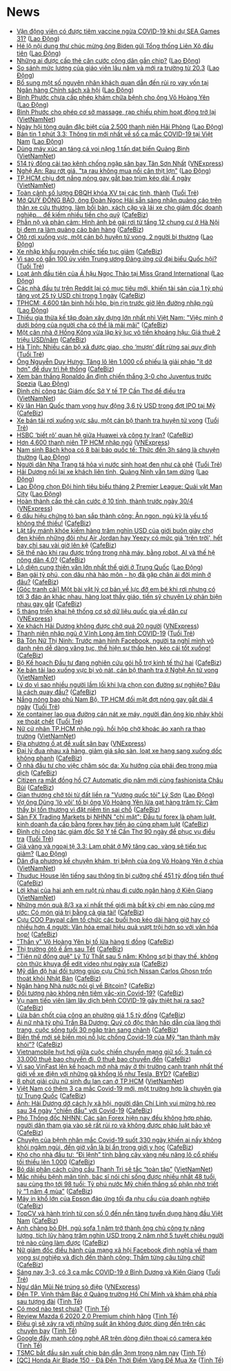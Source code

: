 # News

- [Vận động viên có được tiêm vaccine ngừa COVID-19 khi dự SEA Games 31?](https://laodong.vn/bong-da/van-dong-vien-co-duoc-tiem-vaccine-ngua-covid-19-khi-du-sea-games-31-885303.ldo) ([Lao Động](https://laodong.vn))
- [Hé lộ nội dung thư chúc mừng ông Biden gửi Tổng thống Liên Xô đầu tiên](https://laodong.vn/the-gioi/he-lo-noi-dung-thu-chuc-mung-ong-biden-gui-tong-thong-lien-xo-dau-tien-885316.ldo) ([Lao Động](https://laodong.vn))
- [Những ai được cấp thẻ căn cước công dân gắn chip?](https://laodong.vn/phap-luat/nhung-ai-duoc-cap-the-can-cuoc-cong-dan-gan-chip-885328.ldo) ([Lao Động](https://laodong.vn))
- [So sánh mức lương của giáo viên lâu năm và mới ra trường từ 20.3](https://laodong.vn/giao-duc/so-sanh-muc-luong-cua-giao-vien-lau-nam-va-moi-ra-truong-tu-203-885290.ldo) ([Lao Động](https://laodong.vn))
- [Bổ sung một số nguyên nhân khách quan dẫn đến rủi ro vay vốn tại Ngân hàng Chính sách xã hội](https://laodong.vn/thoi-su/bo-sung-mot-so-nguyen-nhan-khach-quan-dan-den-rui-ro-vay-von-tai-ngan-hang-chinh-sach-xa-hoi-885317.ldo) ([Lao Động](https://laodong.vn))
- [Bình Phước chưa cấp phép khám chữa bệnh cho ông Võ Hoàng Yên](https://laodong.vn/xa-hoi/binh-phuoc-chua-cap-phep-kham-chua-benh-cho-ong-vo-hoang-yen-885261.ldo) ([Lao Động](https://laodong.vn))
- [Bình Phước cho phép cơ sở massage, rạp chiếu phim hoạt động trở lại](http://vietnamnet.vn/vn/thoi-su/binh-phuoc-cho-phep-co-so-massage-rap-chieu-phim-hoat-dong-tro-lai-716881.html) ([VietNamNet](https://vietnamnet.vn))
- [Ngày hội tòng quân đặc biệt của 2.500 thanh niên Hải Phòng](https://laodong.vn/photo/ngay-hoi-tong-quan-dac-biet-cua-2500-thanh-nien-hai-phong-885246.ldo) ([Lao Động](https://laodong.vn))
- [Bản tin 1 phút 3.3: Thông tin mới nhất về số ca mắc COVID-19 tại Việt Nam](https://laodong.vn/video/ban-tin-1-phut-33-thong-tin-moi-nhat-ve-so-ca-mac-covid-19-tai-viet-nam-885310.ldo) ([Lao Động](https://laodong.vn))
- [Dùng máy xúc an táng cá voi nặng 1 tấn dạt biển Quảng Bình](http://vietnamnet.vn/vn/thoi-su/moi-truong/dung-may-xuc-an-tang-ca-voi-nang-1-tan-dat-bien-quang-binh-716879.html) ([VietNamNet](https://vietnamnet.vn))
- [514 tỷ đồng cải tạo kênh chống ngập sân bay Tân Sơn Nhất](https://vnexpress.net/514-ty-dong-cai-tao-kenh-chong-ngap-san-bay-tan-son-nhat-4242760.html) ([VNExpress](https://vnexpress.net))
- [Nghệ An: Rau rớt giá, &quot;tạ rau không mua nổi cân thịt lợn”](https://laodong.vn/thi-truong/nghe-an-rau-rot-gia-ta-rau-khong-mua-noi-can-thit-lon-885278.ldo) ([Lao Động](https://laodong.vn))
- [TP.HCM chịu đợt nắng nóng gay gắt bao trùm kéo dài 4 ngày](http://vietnamnet.vn/vn/thoi-su/tp-hcm-chiu-dot-nang-nong-gay-gat-bao-trum-keo-dai-4-ngay-716868.html) ([VietNamNet](https://vietnamnet.vn))
- [Toàn cảnh số lượng ĐBQH khóa XV tại các tỉnh, thành](https://tuoitre.vn/toan-canh-so-luong-dbqh-khoa-xv-tai-cac-tinh-thanh-20210302103025355.htm) ([Tuổi Trẻ](https://tuoitre.vn))
- [Mở QUỸ ĐỒNG BÀO, ông Đoàn Ngọc Hải sẵn sàng nhận quảng cáo trên thân xe cứu thương, làm bồi bàn, xách cặp và lái xe cho giám đốc doanh nghiệp... để kiếm nhiều tiền cho quỹ](https://cafebiz.vn/mo-quy-dong-bao-ong-doan-ngoc-hai-san-sang-nhan-quang-cao-tren-than-xe-cuu-thuong-lam-boi-ban-xach-cap-va-lai-xe-cho-giam-doc-doanh-nghiep-de-kiem-nhieu-tien-cho-quy-20210303114029417.chn) ([CafeBiz](https://cafebiz.vn))
- [Phẫn nộ và phản cảm: Hình ảnh bé gái rơi từ tầng 12 chung cư ở Hà Nội bị đem ra làm quảng cáo bán hàng](https://cafebiz.vn/phan-no-va-phan-cam-hinh-anh-be-gai-roi-tu-tang-12-chung-cu-o-ha-noi-bi-dem-ra-lam-quang-cao-ban-hang-2021030311420986.chn) ([CafeBiz](https://cafebiz.vn))
- [Ôtô rơi xuống vực, một cán bộ huyện tử vong, 2 người bị thương](https://laodong.vn/giao-thong/oto-roi-xuong-vuc-mot-can-bo-huyen-tu-vong-2-nguoi-bi-thuong-885306.ldo) ([Lao Động](https://laodong.vn))
- [Xe nhập khẩu nguyên chiếc tiếp tục giảm](https://cafebiz.vn/xe-nhap-khau-nguyen-chiec-tiep-tuc-giam-20210303105100051.chn) ([CafeBiz](https://cafebiz.vn))
- [Vì sao có gần 100 ủy viên Trung ương Đảng ứng cử đại biểu Quốc hội?](https://tuoitre.vn/vi-sao-co-gan-100-uy-vien-trung-uong-dang-ung-cu-dai-bieu-quoc-hoi-20210303105447715.htm) ([Tuổi Trẻ](https://tuoitre.vn))
- [Loạt ảnh đầu tiên của Á hậu Ngọc Thảo tại Miss Grand International](https://laodong.vn/photo/loat-anh-dau-tien-cua-a-hau-ngoc-thao-tai-miss-grand-international-885273.ldo) ([Lao Động](https://laodong.vn))
- [Các nhà đầu tư trên Reddit lại có mục tiêu mới, khiến tài sản của 1 tỷ phú tăng vọt 25 tỷ USD chỉ trong 1 ngày](https://cafebiz.vn/cac-nha-dau-tu-tren-reddit-lai-co-muc-tieu-moi-khien-tai-san-cua-1-ty-phu-tang-vot-25-ty-usd-chi-trong-1-ngay-20210303103446953.chn) ([CafeBiz](https://cafebiz.vn))
- [TPHCM: 4.600 tân binh hồi hộp, bịn rịn trước giờ lên đường nhập ngũ](https://laodong.vn/photo/tphcm-4600-tan-binh-hoi-hop-bin-rin-truoc-gio-len-duong-nhap-ngu-885245.ldo) ([Lao Động](https://laodong.vn))
- [Thiếu gia thừa kế tập đoàn xây dựng lớn nhất nhì Việt Nam: "Việc mình ở dưới bóng của người cha có thể là mãi mãi"](https://cafebiz.vn/thieu-gia-thua-ke-tap-doan-xay-dung-lon-nhat-nhi-viet-nam-viec-minh-o-duoi-bong-cua-nguoi-cha-co-the-la-mai-mai-20210303111742489.chn) ([CafeBiz](https://cafebiz.vn))
- [Một căn nhà ở Hồng Kông vừa lập kỷ lục vô tiền khoáng hậu: Giá thuê 2 triệu USD/năm](https://cafebiz.vn/mot-can-nha-o-hong-kong-vua-lap-ky-luc-vo-tien-khoang-hau-gia-thue-2-trieu-usd-nam-20210303111545095.chn) ([CafeBiz](https://cafebiz.vn))
- [Hà Tĩnh: Nhiều cán bộ xã được giao, cho ‘mượn’ đất rừng sai quy định](https://tuoitre.vn/ha-tinh-nhieu-can-bo-xa-duoc-giao-cho-muon-dat-rung-sai-quy-dinh-20210303091550224.htm) ([Tuổi Trẻ](https://tuoitre.vn))
- [Ông Nguyễn Duy Hưng: Tăng lô lên 1.000 cổ phiếu là giải pháp "ít dở hơn" để duy trì hệ thống](https://cafebiz.vn/ong-nguyen-duy-hung-tang-lo-len-1000-co-phieu-la-giai-phap-it-do-hon-de-duy-tri-he-thong-20210303111422637.chn) ([CafeBiz](https://cafebiz.vn))
- [Xem bàn thắng Ronaldo ấn định chiến thắng 3-0 cho Juventus trước Spezia](https://laodong.vn/video/xem-ban-thang-ronaldo-an-dinh-chien-thang-3-0-cho-juventus-truoc-spezia-885228.ldo) ([Lao Động](https://laodong.vn))
- [Đình chỉ công tác Giám đốc Sở Y tế TP Cần Thơ để điều tra](http://vietnamnet.vn/vn/thoi-su/dinh-chi-cong-tac-giam-doc-so-y-te-tp-can-tho-de-dieu-tra-716851.html) ([VietNamNet](https://vietnamnet.vn))
- [Kỳ lân Hàn Quốc tham vọng huy động 3,6 tỷ USD trong đợt IPO tại Mỹ](https://cafebiz.vn/ky-lan-han-quoc-tham-vong-huy-dong-36-ty-usd-trong-dot-ipo-tai-my-20210303104638642.chn) ([CafeBiz](https://cafebiz.vn))
- [Xe bán tải rơi xuống vực sâu, một cán bộ thanh tra huyện tử vong](https://tuoitre.vn/xe-ban-tai-roi-xuong-vuc-sau-mot-can-bo-thanh-tra-huyen-tu-vong-20210303105759283.htm) ([Tuổi Trẻ](https://tuoitre.vn))
- [HSBC ‘biết rõ’ quan hệ giữa Huawei và công ty Iran?](https://cafebiz.vn/hsbc-biet-ro-quan-he-giua-huawei-va-cong-ty-iran-20210303105233493.chn) ([CafeBiz](https://cafebiz.vn))
- [Hơn 4.600 thanh niên TP HCM nhập ngũ](https://vnexpress.net/hon-4-600-thanh-nien-tp-hcm-nhap-ngu-4242702.html) ([VNExpress](https://vnexpress.net))
- [Nam sinh Bách khoa có 8 bài báo quốc tế: Thức đến 3h sáng là chuyện thường](https://laodong.vn/video-kham-pha/nam-sinh-bach-khoa-co-8-bai-bao-quoc-te-thuc-den-3h-sang-la-chuyen-thuong-885130.ldo) ([Lao Động](https://laodong.vn))
- [Người dân Nha Trang tá hỏa vì nước sinh hoạt đen như cà phê](https://tuoitre.vn/nguoi-dan-nha-trang-ta-hoa-vi-nuoc-sinh-hoat-den-nhu-ca-phe-20210303093540819.htm) ([Tuổi Trẻ](https://tuoitre.vn))
- [Hải Dương nối lại xe khách liên tỉnh, Quảng Ninh vẫn tạm dừng](https://laodong.vn/xa-hoi/hai-duong-noi-lai-xe-khach-lien-tinh-quang-ninh-van-tam-dung-885269.ldo) ([Lao Động](https://laodong.vn))
- [Lao Động chọn Đội hình tiêu biểu tháng 2 Premier League: Quái vật Man City](https://laodong.vn/emagazine/lao-dong-chon-doi-hinh-tieu-bieu-thang-2-premier-league-quai-vat-man-city-885006.ldo) ([Lao Động](https://laodong.vn))
- [Hoàn thành cấp thẻ căn cước ở 10 tỉnh, thành trước ngày 30/4](https://vnexpress.net/hoan-thanh-cap-the-can-cuoc-o-10-tinh-thanh-truoc-ngay-30-4-4242710.html) ([VNExpress](https://vnexpress.net))
- [6 dấu hiệu chứng tỏ bạn sắp thành công: Ăn ngon, ngủ kỹ là yếu tố không thể thiếu!](https://cafebiz.vn/7-dau-hieu-chung-to-ban-sap-thanh-cong-an-ngon-ngu-ky-la-yeu-to-khong-the-thieu-20210302212130102.chn) ([CafeBiz](https://cafebiz.vn))
- [Lật tẩy mánh khóe kiếm hàng trăm nghìn USD của giới buôn giày chợ đen khiến những đôi như Air Jordan hay Yeezy có mức giá 'trên trời', hết bay chỉ sau vài giờ lên kệ](https://cafebiz.vn/lat-tay-manh-khoe-kiem-hang-tram-nghin-usd-cua-gioi-buon-giay-cho-den-khien-nhung-doi-nhu-air-jordan-hay-yeezy-boost-co-muc-gia-tren-troi-het-bay-chi-sau-vai-gio-len-ke-20210303103547822.chn) ([CafeBiz](https://cafebiz.vn))
- [Sẽ thế nào khi rau được trồng trong nhà máy, bằng robot, AI và thế hệ nông dân 4.0?](https://cafebiz.vn/se-the-nao-khi-rau-duoc-trong-trong-nha-may-bang-robot-ai-va-the-he-nong-dan-40-20210303085332348.chn) ([CafeBiz](https://cafebiz.vn))
- [Lộ diện cung thiên văn lớn nhất thế giới ở Trung Quốc](https://laodong.vn/the-gioi/lo-dien-cung-thien-van-lon-nhat-the-gioi-o-trung-quoc-885265.ldo) ([Lao Động](https://laodong.vn))
- [Bạn gái tỷ phú, con dâu nhà hào môn - họ đã gặp chân ái đời mình ở đâu?](https://cafebiz.vn/ban-gai-ty-phu-con-dau-nha-hao-mon-ho-da-gap-chan-ai-doi-minh-o-dau-2021030310310946.chn) ([CafeBiz](https://cafebiz.vn))
- [[Góc tranh cãi] Một bài vật lý cơ bản về lực đỡ em bé khi rơi nhưng có tới 3 đáp án khác nhau, hàng loạt thầy giáo, tiến sỹ chuyên Lý phản biện nhau gay gắt](https://cafebiz.vn/goc-tranh-cai-mot-bai-vat-ly-co-ban-ve-luc-do-em-be-khi-roi-nhung-co-toi-3-dap-an-khac-nhau-hang-loat-thay-giao-tien-sy-chuyen-ly-phan-bien-nhau-gay-gat-20210303103052566.chn) ([CafeBiz](https://cafebiz.vn))
- [5 tháng triển khai hệ thống cơ sở dữ liệu quốc gia về dân cư](https://vnexpress.net/5-thang-trien-khai-he-thong-co-so-du-lieu-quoc-gia-ve-dan-cu-4242245.html) ([VNExpress](https://vnexpress.net))
- [Xe khách Hải Dương không được chở quá 20 người](https://vnexpress.net/xe-khach-hai-duong-khong-duoc-cho-qua-20-nguoi-4242746.html) ([VNExpress](https://vnexpress.net))
- [Thanh niên nhập ngũ ở Vĩnh Long âm tính COVID-19](https://tuoitre.vn/thanh-nien-nhap-ngu-o-vinh-long-am-tinh-covid-19-20210303101011354.htm) ([Tuổi Trẻ](https://tuoitre.vn))
- [Bà Tôn Nữ Thị Ninh: Trước màn hình Facebook, người ta nghĩ mình vô danh nên dễ dàng văng tục, thể hiện sự thấp hèn, kéo cái tốt xuống!](https://cafebiz.vn/ba-ton-nu-thi-ninh-truoc-man-hinh-facebook-nguoi-ta-nghi-minh-vo-danh-nen-de-dang-vang-tuc-the-hien-su-thap-hen-keo-cai-tot-xuong-20210302165311682.chn) ([CafeBiz](https://cafebiz.vn))
- [Bộ Kế hoạch Đầu tư đang nghiên cứu gói hỗ trợ kinh tế thứ hai](https://cafebiz.vn/bo-ke-hoach-dau-tu-dang-nghien-cuu-goi-ho-tro-kinh-te-thu-hai-20210303102217381.chn) ([CafeBiz](https://cafebiz.vn))
- [Xe bán tải lao xuống vực bị vò nát, cán bộ thanh tra ở Nghệ An tử vong](http://vietnamnet.vn/vn/thoi-su/an-toan-giao-thong/xe-ban-tai-lao-xuong-vuc-bi-vo-nat-can-bo-thanh-tra-o-nghe-an-tu-vong-716810.html) ([VietNamNet](https://vietnamnet.vn))
- [Lý do vì sao nhiều người lầm lối khi lựa chọn con đường sự nghiệp? Đâu là cách quay đầu?](https://cafebiz.vn/ly-do-vi-sao-nhieu-nguoi-lam-loi-khi-lua-chon-con-duong-su-nghiep-dau-la-cach-quay-dau-20210302152751142.chn) ([CafeBiz](https://cafebiz.vn))
- [Nắng nóng bao phủ Nam Bộ, TP.HCM đối mặt đợt nóng gay gắt dài 4 ngày](https://tuoitre.vn/nang-nong-bao-phu-nam-bo-tp-hcm-doi-mat-dot-nong-gay-gat-dai-4-ngay-20210303090638247.htm) ([Tuổi Trẻ](https://tuoitre.vn))
- [Xe container lao qua đường cán nát xe máy, người đàn ông kịp nhảy khỏi xe thoát chết](https://tuoitre.vn/xe-container-lao-qua-duong-can-nat-xe-may-nguoi-dan-ong-kip-nhay-khoi-xe-thoat-chet-20210303094512015.htm) ([Tuổi Trẻ](https://tuoitre.vn))
- [Nữ cử nhân TP.HCM nhập ngũ, hồi hộp chờ khoác áo xanh ra thao trường](http://vietnamnet.vn/vn/thoi-su/nu-cu-nhan-tp-hcm-nhap-ngu-hoi-hop-cho-khoac-ao-xanh-ra-thao-truong-716800.html) ([VietNamNet](https://vietnamnet.vn))
- [Địa phương ồ ạt đề xuất sân bay](https://vnexpress.net/dia-phuong-o-at-de-xuat-san-bay-4242582.html) ([VNExpress](https://vnexpress.net))
- [Đại lý đua nhau xả hàng, giảm giá sập sàn, loạt xe hạng sang xuống dốc không phanh](https://cafebiz.vn/dai-ly-dua-nhau-xa-hang-giam-gia-sap-san-loat-xe-hang-sang-xuong-doc-khong-phanh-20210303084952803.chn) ([CafeBiz](https://cafebiz.vn))
- [Ở nhà đầu tư cho việc chăm sóc da: Xu hướng của phái đẹp trong mùa dịch](https://cafebiz.vn/o-nha-dau-tu-cho-viec-cham-soc-da-xu-huong-cua-phai-dep-trong-mua-dich-20210302213315035.chn) ([CafeBiz](https://cafebiz.vn))
- [Citizen ra mắt đồng hồ C7 Automatic dịp năm mới cùng fashionista Châu Bùi](https://cafebiz.vn/citizen-ra-mat-dong-ho-c7-automatic-dip-nam-moi-cung-fashionista-chau-bui-20210302153431428.chn) ([CafeBiz](https://cafebiz.vn))
- [Gian thương chở tỏi từ đất liền ra &quot;Vương quốc tỏi&quot; Lý Sơn](https://laodong.vn/video/gian-thuong-cho-toi-tu-dat-lien-ra-vuong-quoc-toi-ly-son-884975.ldo) ([Lao Động](https://laodong.vn))
- [Vợ ông Dũng 'lò vôi' tố bị ông Võ Hoàng Yên lừa gạt hàng trăm tỷ: Cảm thấy bị tổn thương vì đặt niềm tin sai chỗ](https://cafebiz.vn/vo-ong-dung-lo-voi-to-bi-ong-vo-hoang-yen-lua-gat-hang-tram-ty-cam-thay-bi-ton-thuong-vi-dat-niem-tin-sai-cho-2021030309523497.chn) ([CafeBiz](https://cafebiz.vn))
- [Sàn FX Trading Markets bị NHNN "chỉ mặt": Đầu tư forex là phạm luật, kinh doanh đa cấp bằng forex hay tiền ảo cũng phạm luật](https://cafebiz.vn/san-fx-trading-markets-bi-nhnn-chi-mat-dau-tu-forex-la-pham-luat-kinh-doanh-da-cap-bang-forex-hay-tien-ao-cung-pham-luat-20210303092726163.chn) ([CafeBiz](https://cafebiz.vn))
- [Đình chỉ công tác giám đốc Sở Y tế Cần Thơ 90 ngày để phục vụ điều tra](https://tuoitre.vn/dinh-chi-cong-tac-giam-doc-so-y-te-can-tho-90-ngay-de-phuc-vu-dieu-tra-20210303094909105.htm) ([Tuổi Trẻ](https://tuoitre.vn))
- [Giá vàng và ngoại tệ 3.3: Lạm phát ở Mỹ tăng cao, vàng sẽ tiếp tục giảm?](https://laodong.vn/video/gia-vang-va-ngoai-te-33-lam-phat-o-my-tang-cao-vang-se-tiep-tuc-giam-885252.ldo) ([Lao Động](https://laodong.vn))
- [Dân địa phương kể chuyện khám, trị bệnh của ông Võ Hoàng Yên ở chùa](http://vietnamnet.vn/vn/thoi-su/dan-dia-phuong-ke-chuyen-kham-tri-benh-cua-ong-vo-hoang-yen-o-chua-716818.html) ([VietNamNet](https://vietnamnet.vn))
- [Thuduc House lên tiếng sau thông tin bị cưỡng chế 451 tỷ đồng tiền thuế](https://cafebiz.vn/thuduc-house-len-tieng-sau-thong-tin-bi-cuong-che-451-ty-dong-tien-thue-20210303093249404.chn) ([CafeBiz](https://cafebiz.vn))
- [Lời khai của hai anh em ruột rủ nhau đi cướp ngân hàng ở Kiên Giang](http://vietnamnet.vn/vn/thoi-su/loi-khai-cua-hai-anh-em-ruot-ru-nhau-di-cuop-ngan-hang-o-kien-giang-716807.html) ([VietNamNet](https://vietnamnet.vn))
- [Những món quà 8/3 xa xỉ nhất thế giới mà bất kỳ chị em nào cũng mơ ước: Có món giá trị bằng cả gia tài!](https://cafebiz.vn/nhung-mon-qua-8-3-xa-xi-nhat-the-gioi-ma-bat-ky-chi-em-nao-cung-mo-uoc-co-mon-gia-tri-bang-ca-gia-tai-20210303035851281.chn) ([CafeBiz](https://cafebiz.vn))
- [Cựu COO Paypal cấm tổ chức các buổi họp kéo dài hàng giờ hay có nhiều hơn 4 người: Văn hóa email hiệu quả vượt trội hơn so với văn hóa họp!](https://cafebiz.vn/cuu-coo-paypal-cam-to-chuc-cac-buoi-hop-keo-dai-hang-gio-hay-co-nhieu-hon-4-nguoi-van-hoa-email-hieu-qua-vuot-troi-hon-so-voi-van-hoa-hop-20210302194051227.chn) ([CafeBiz](https://cafebiz.vn))
- ["Thần y" Võ Hoàng Yên bị tố lừa hàng tỉ đồng](https://cafebiz.vn/than-y-vo-hoang-yen-bi-to-lua-hang-ti-dong-202103030853383.chn) ([CafeBiz](https://cafebiz.vn))
- [Thị trường ôtô ế ẩm sau Tết](https://cafebiz.vn/thi-truong-oto-e-am-sau-tet-20210303084729396.chn) ([CafeBiz](https://cafebiz.vn))
- ["Tiên nữ đồng quê" Lý Tử Thất sau 5 năm: Không sợ bị thay thế, không còn thức khuya để edit video như ngày xưa](https://cafebiz.vn/tien-nu-dong-que-ly-tu-that-sau-5-nam-khong-so-bi-thay-the-khong-con-thuc-khuya-de-edit-video-nhu-ngay-xua-20210303090908482.chn) ([CafeBiz](https://cafebiz.vn))
- [Mỹ dẫn độ hai đối tượng giúp cựu Chủ tịch Nissan Carlos Ghosn trốn thoát khỏi Nhật Bản](https://cafebiz.vn/my-dan-do-hai-doi-tuong-giup-cuu-chu-tich-nissan-carlos-ghosn-tron-thoat-khoi-nhat-ban-20210303084438064.chn) ([CafeBiz](https://cafebiz.vn))
- [Ngân hàng Nhà nước nói gì về Bitcoin?](https://cafebiz.vn/ngan-hang-nha-nuoc-noi-gi-ve-bitcoin-20210303085813805.chn) ([CafeBiz](https://cafebiz.vn))
- [Đối tượng nào không nên tiêm vắc-xin Covid-19?](https://cafebiz.vn/doi-tuong-nao-khong-nen-tiem-vac-xin-covid-19-20210303085356298.chn) ([CafeBiz](https://cafebiz.vn))
- [Vụ nam tiếp viên làm lây dịch bệnh COVID-19 gây thiệt hại ra sao?](https://cafebiz.vn/vu-nam-tiep-vien-lam-lay-dich-benh-covid-19-gay-thiet-hai-ra-sao-20210303084627881.chn) ([CafeBiz](https://cafebiz.vn))
- [Lừa bán chốt của công an phường giá 1,5 tỷ đồng](https://cafebiz.vn/lua-ban-chot-cua-cong-an-phuong-gia-15-ty-dong-20210303084414839.chn) ([CafeBiz](https://cafebiz.vn))
- [Ái nữ nhà tỷ phú Trần Bá Dương: Quý cô độc thân hấp dẫn của làng thời trang, cuộc sống tuổi 30 ngập tràn sang chảnh](https://cafebiz.vn/ai-nu-nha-ty-phu-tran-ba-duong-quy-co-doc-than-hap-dan-cua-lang-thoi-trang-cuoc-song-tuoi-30-ngap-tran-sang-chanh-20210226181919314.chn) ([CafeBiz](https://cafebiz.vn))
- [Biến thể mới sẽ biến mọi nỗ lực chống Covid-19 của Mỹ “tan thành mây khói”?](https://cafebiz.vn/bien-the-moi-se-bien-moi-no-luc-chong-covid-19-cua-my-tan-thanh-may-khoi-202103030843113.chn) ([CafeBiz](https://cafebiz.vn))
- [Vietnamobile hụt hơi giữa cuộc chiến chuyển mạng giữ số: 3 tuần có 33.000 thuê bao chuyển đi, 0 thuê bao chuyển đến](https://cafebiz.vn/vietnamobile-hut-hoi-giua-cuoc-chien-chuyen-mang-giu-so-3-tuan-co-33000-thue-bao-chuyen-di-0-thue-bao-chuyen-den-20210302094347183.chn) ([CafeBiz](https://cafebiz.vn))
- [Vì sao VinFast lên kế hoạch mở nhà máy ở thị trường cạnh tranh nhất thế giới về xe điện với những gã khổng lồ như Tesla, BYD?](https://cafebiz.vn/vi-sao-vinfast-len-ke-hoach-mo-nha-may-o-thi-truong-canh-tranh-nhat-the-gioi-ve-xe-dien-voi-nhung-ga-khong-lo-nhu-tesla-byd-20210303084025433.chn) ([CafeBiz](https://cafebiz.vn))
- [8 phút giải cứu nữ sinh đu lan can ở TP.HCM](http://vietnamnet.vn/vn/thoi-su/8-phut-giai-cuu-nu-sinh-du-lan-can-o-tp-hcm-716790.html) ([VietNamNet](https://vietnamnet.vn))
- [Việt Nam có thêm 3 ca mắc Covid-19 mới, một trường hợp là chuyên gia từ Trung Quốc](https://cafebiz.vn/viet-nam-co-them-3-ca-mac-covid-19-moi-mot-truong-hop-la-chuyen-gia-tu-trung-quoc-20210303083834649.chn) ([CafeBiz](https://cafebiz.vn))
- [Ảnh: Hải Dương dỡ cách ly xã hội, người dân Chí Linh vui mừng hò reo sau 34 ngày "chiến đấu" với Covid-19](https://cafebiz.vn/anh-hai-duong-do-cach-ly-xa-hoi-nguoi-dan-chi-linh-vui-mung-ho-reo-sau-34-ngay-chien-dau-voi-covid-19-20210303083630232.chn) ([CafeBiz](https://cafebiz.vn))
- [Phó Thống đốc NHNN: Các sàn Forex hiện nay đều không hợp pháp, người dân tham gia vào sẽ rất rủi ro và không được pháp luật bảo vệ](https://cafebiz.vn/pho-thong-doc-nhnn-cac-san-forex-hien-nay-deu-khong-hop-phap-nguoi-dan-tham-gia-vao-se-rat-rui-ro-va-khong-duoc-phap-luat-bao-ve-20210303083515355.chn) ([CafeBiz](https://cafebiz.vn))
- [Chuyện của bệnh nhân mắc Covid-19 suốt 330 ngày khiến ai nấy không khỏi ngậm ngùi, đến giờ vẫn là bí ẩn trong giới y học](https://cafebiz.vn/chuyen-cua-benh-nhan-mac-covid-19-suot-330-ngay-khien-ai-nay-khong-khoi-ngam-ngui-den-gio-van-la-bi-an-trong-gioi-y-hoc-20210303083449049.chn) ([CafeBiz](https://cafebiz.vn))
- [Khó cho nhà đầu tư: “Đi lệnh” tính bằng cây vàng nếu nâng lô cổ phiếu tối thiểu lên 1.000](https://cafebiz.vn/kho-cho-nha-dau-tu-di-lenh-tinh-bang-cay-vang-neu-nang-lo-co-phieu-toi-thieu-len-1000-20210303083223372.chn) ([CafeBiz](https://cafebiz.vn))
- [Bỏ dải phân cách cứng cầu Thanh Trì sẽ tắc “toàn tập”](http://vietnamnet.vn/vn/thoi-su/an-toan-giao-thong/bo-dai-phan-cach-cung-cau-thanh-tri-se-tac-toan-tap-716742.html) ([VietNamNet](https://vietnamnet.vn))
- [Mắc nhiều bệnh mãn tính, bác sĩ nói chỉ sống được nhiều nhất 48 tuổi, sau cùng thọ tới 98 tuổi: Tỷ phú nước Mỹ chiến thắng số phận nhờ triết lý “1 năm 4 mùa”](https://cafebiz.vn/mac-nhieu-benh-man-tinh-bac-si-noi-chi-song-duoc-nhieu-nhat-48-tuoi-sau-cung-tho-toi-98-tuoi-ty-phu-nuoc-my-chien-thang-so-phan-nho-triet-ly-1-nam-4-mua-20210302154734401.chn) ([CafeBiz](https://cafebiz.vn))
- [Máy in khổ lớn của Epson đáp ứng tối đa nhu cầu của doanh nghiệp](https://cafebiz.vn/may-in-kho-lon-cua-epson-dap-ung-toi-da-nhu-cau-cua-doanh-nghiep-20210302213257193.chn) ([CafeBiz](https://cafebiz.vn))
- [TopCV và hành trình từ con số 0 đến nền tảng tuyển dụng hàng đầu Việt Nam](https://cafebiz.vn/topcv-va-hanh-trinh-tu-con-so-0-den-nen-tang-tuyen-dung-hang-dau-viet-nam-2021030210262109.chn) ([CafeBiz](https://cafebiz.vn))
- [Anh chàng bỏ ĐH, ngủ sofa 1 năm trở thành ông chủ công ty năng lượng, tích lũy hàng trăm nghìn USD trong 2 năm nhờ 5 tuyệt chiêu người trẻ nào cũng làm được](https://cafebiz.vn/anh-chang-bo-dh-ngu-sofa-1-nam-tro-thanh-ong-chu-cong-ty-nang-luong-tich-luy-hang-tram-nghin-usd-trong-2-nam-nho-5-tuyet-chieu-nguoi-tre-nao-cung-lam-duoc-20210302153241534.chn) ([CafeBiz](https://cafebiz.vn))
- [Nữ giám đốc điều hành của mạng xã hội Facebook định nghĩa về tham vọng sự nghiệp và đích đến thành công: Thấm từng câu từng chữ!](https://cafebiz.vn/nu-giam-doc-dieu-hanh-cua-mang-xa-hoi-facebook-dinh-nghia-ve-tham-vong-su-nghiep-va-dich-den-thanh-cong-tham-tung-cau-tung-chu-20210226221611693.chn) ([CafeBiz](https://cafebiz.vn))
- [Sáng nay 3-3, có 3 ca mắc COVID-19 ở Bình Dương và Kiên Giang](https://tuoitre.vn/sang-nay-3-3-co-3-ca-mac-covid-19-o-binh-duong-va-kien-giang-20210303060700797.htm) ([Tuổi Trẻ](https://tuoitre.vn))
- [Ngư dân Mũi Né trúng sò điệp](https://vnexpress.net/ngu-dan-mui-ne-trung-so-diep-4242234.html) ([VNExpress](https://vnexpress.net))
- [Đến TP. Vinh thăm Bác ở Quảng trường Hồ Chí Minh và khám phá phía sau tượng đài](https://tinhte.vn/thread/den-tp-vinh-tham-bac-o-quang-truong-ho-chi-minh-va-kham-pha-phia-sau-tuong-dai.3285855/) ([Tinh Tế](https://tinhte.vn))
- [Có mod nào test chưa?](https://tinhte.vn/thread/co-mod-nao-test-chua.3286638/) ([Tinh Tế](https://tinhte.vn))
- [Review Mazda 6 2020 2.0 Premium chính hãng](https://tinhte.vn/thread/review-mazda-6-2020-2-0-premium-chinh-hang.3285712/) ([Tinh Tế](https://tinhte.vn))
- [Điều gì sẽ xảy ra với những suất ăn không được dùng đến trên các chuyến bay](https://tinhte.vn/thread/dieu-gi-se-xay-ra-voi-nhung-suat-an-khong-duoc-dung-den-tren-cac-chuyen-bay.3285973/) ([Tinh Tế](https://tinhte.vn))
- [Google đẩy mạnh công nghệ AR trên dòng điện thoại có camera kép](https://tinhte.vn/thread/google-day-manh-cong-nghe-ar-tren-dong-dien-thoai-co-camera-kep.3286117/) ([Tinh Tế](https://tinhte.vn))
- [TSMC bắt đầu sản xuất chip bán dẫn 3nm trong năm nay](https://tinhte.vn/thread/tsmc-bat-dau-san-xuat-chip-ban-dan-3nm-trong-nam-nay.3286363/) ([Tinh Tế](https://tinhte.vn))
- [[QC] Honda Air Blade 150 - Đã Đến Thời Điểm Vàng Để Mua Xe](https://tinhte.vn/thread/qc-honda-air-blade-150-da-den-thoi-diem-vang-de-mua-xe.3286192/) ([Tinh Tế](https://tinhte.vn))
